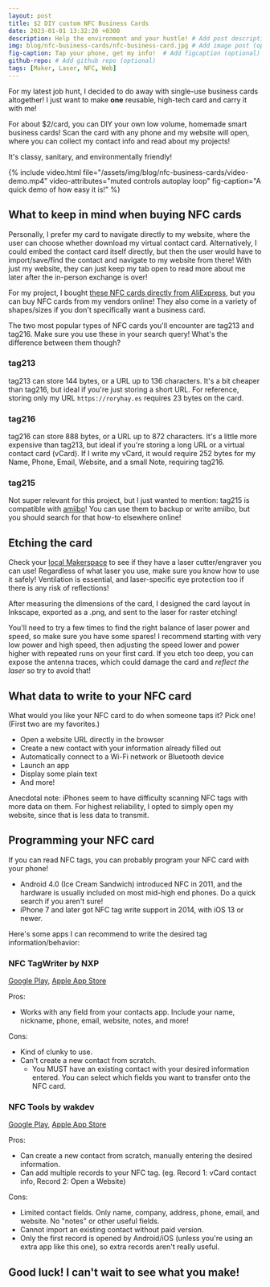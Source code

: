 ```yaml
---
layout: post
title: $2 DIY custom NFC Business Cards
date: 2023-01-01 13:32:20 +0300
description: Help the environment and your hustle! # Add post description (optional)
img: blog/nfc-business-cards/nfc-business-card.jpg # Add image post (optional)
fig-caption: Tap your phone, get my info!  # Add figcaption (optional)
github-repo: # Add github repo (optional)
tags: [Maker, Laser, NFC, Web]
---
```


For my latest job hunt, I decided to do away with single-use business cards altogether! I just want to make **one** reusable, high-tech card and carry it with me!

For about $2/card, you can DIY your own low volume, homemade smart business cards! Scan the card with any phone and my website will open, where you can collect my contact info and read about my projects!

It's classy, sanitary, and environmentally friendly!

{% include video.html 
    file="/assets/img/blog/nfc-business-cards/video-demo.mp4"
    video-attributes="muted controls autoplay loop"
    fig-caption="A quick demo of how easy it is!"
%}

## What to keep in mind when buying NFC cards

Personally, I prefer my card to navigate directly to my website, where the user can choose whether download my virtual contact card. Alternatively, I could embed the contact card itself directly, but then the user would have to import/save/find the contact and navigate to my website from there! With just my website, they can just keep my tab open to read more about me later after the in-person exchange is over!

For my project, I bought [these NFC cards directly from AliExpress](https://www.aliexpress.us/item/3256804276946189.html), but you can buy NFC cards from my vendors online! They also come in a variety of shapes/sizes if you don't specifically want a business card.

The two most popular types of NFC cards you'll encounter are tag213 and tag216. Make sure you use these in your search query! What's the difference between them though?

### tag213
tag213 can store 144 bytes, or a URL up to 136 characters. It's a bit cheaper than tag216, but ideal if you're just storing a short URL. For reference, storing only my URL `https://roryhay.es` requires 23 bytes on the card.

### tag216
tag216 can store 888 bytes, or a URL up to 872 characters. It's a little more expensive than tag213, but ideal if you're storing a long URL or a virtual contact card (vCard). If I write my vCard, it would require 252 bytes for my Name, Phone, Email, Website, and a small Note, requiring tag216.

### tag215
Not super relevant for this project, but I just wanted to mention: tag215 is compatible with [amiibo](https://www.nintendo.com/amiibo/)! You can use them to backup or write amiibo, but you should search for that how-to elsewhere online!

## Etching the card

Check your [local Makerspace](https://makerspaces.make.co/) to see if they have a laser cutter/engraver you can use! Regardless of what laser you use, make sure you know how to use it safely! Ventilation is essential, and laser-specific eye protection too if there is any risk of reflections!

After measuring the dimensions of the card, I designed the card layout in Inkscape, exported as a .png, and sent to the laser for raster etching!

You'll need to try a few times to find the right balance of laser power and speed, so make sure you have some spares! I recommend starting with very low power and high speed, then adjusting the speed lower and power higher with repeated runs on your first card. If you etch too deep, you can expose the antenna traces, which could damage the card and *reflect the laser* so try to avoid that!

## What data to write to your NFC card

What would you like your NFC card to do when someone taps it? Pick one! (First two are my favorites.)

* Open a website URL directly in the browser
* Create a new contact with your information already filled out
* Automatically connect to a Wi-Fi network or Bluetooth device
* Launch an app
* Display some plain text
* And more!

Anecdotal note: iPhones seem to have difficulty scanning NFC tags with more data on them. For highest reliability, I opted to simply open my website, since that is less data to transmit.

## Programming your NFC card

If you can read NFC tags, you can probably program your NFC card with your phone!

* Android 4.0 (Ice Cream Sandwich) introduced NFC in 2011, and the hardware is usually included on most mid-high end phones. Do a quick search if you aren't sure!
* iPhone 7 and later got NFC tag write support in 2014, with iOS 13 or newer.

Here's some apps I can recommend to write the desired tag information/behavior:

### NFC TagWriter by NXP

[Google Play](https://play.google.com/store/apps/details?id=com.nxp.nfc.tagwriter&hl=en_US&gl=US), [Apple App Store](https://apps.apple.com/us/app/nfc-tagwriter-by-nxp/id1246143221)

Pros:
* Works with any field from your contacts app. Include your name, nickname, phone, email, website, notes, and more!

Cons:
* Kind of clunky to use.
* Can't create a new contact from scratch.
    * You MUST have an existing contact with your desired information entered. You can select which fields you want to transfer onto the NFC card.

### NFC Tools by wakdev

[Google Play](https://play.google.com/store/apps/details?id=com.wakdev.wdnfc&hl=en_US&gl=US), [Apple App Store](https://apps.apple.com/us/app/nfc-tools/id1252962749)

Pros:
* Can create a new contact from scratch, manually entering the desired information.
* Can add multiple records to your NFC tag. (eg. Record 1: vCard contact info, Record 2: Open a Website)

Cons:
* Limited contact fields. Only name, company, address, phone, email, and website. No "notes" or other useful fields.
* Cannot import an existing contact without paid version.
* Only the first record is opened by Android/iOS (unless you're using an extra app like this one), so extra records aren't really useful.

## Good luck! I can't wait to see what you make!
